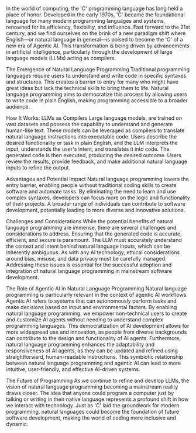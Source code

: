 In the world of computing, the 'C' programming language has long held a place of honor. Developed in the early 1970s, 'C' became the foundational language for many modern programming languages and systems, renowned for its efficiency, flexibility, and influence. Fast forward to the 21st century, and we find ourselves on the brink of a new paradigm shift where English—or natural language in general—is poised to become the 'C' of a new era of Agentic AI. This transformation is being driven by advancements in artificial intelligence, particularly through the development of large language models (LLMs) acting as compilers.

The Emergence of Natural Language Programming
Traditional programming languages require users to understand and write code in specific syntaxes and structures. This creates a barrier to entry for many who might have great ideas but lack the technical skills to bring them to life. Natural language programming aims to democratize this process by allowing users to write code in plain English, making programming accessible to a broader audience.

How It Works: LLMs as Compilers
Large language models, are trained on vast datasets and possess the capability to understand and generate human-like text. These models can be leveraged as compilers to translate natural language instructions into executable code. Users describe the desired functionality or task in plain English, and the LLM interprets the input, understands the user's intent, and translates it into code. The generated code is then executed, producing the desired outcome. Users review the results, provide feedback, and make additional natural language inputs to refine the output.

Advantages and Potential Impact
Natural language programming lowers the entry barrier, enabling people without traditional coding skills to create software and automate tasks. By eliminating the need to learn and use complex syntaxes, developers can focus more on the logic and functionality of their projects. A broader range of individuals can contribute to software development, potentially leading to more diverse and innovative solutions.

Challenges and Considerations
While the potential benefits of natural language programming are immense, there are several challenges and considerations to address. Ensuring that the generated code is accurate, efficient, and secure is paramount. The LLM must accurately understand the context and intent behind natural language inputs, which can be inherently ambiguous. As with any AI technology, ethical considerations around bias, misuse, and data privacy must be carefully managed. Addressing these issues is essential for the successful adoption and integration of natural language programming in mainstream software development.

The Role of Agentic AI in Natural Language Programming
Natural language programming is particularly relevant in the context of agentic AI workflows. Agentic AI refers to systems that can autonomously perform tasks and make decisions based on input and environmental factors. By enabling natural language programming, we empower non-technical users to create and customize AI agents without needing to understand complex programming languages. This democratization of AI development allows for more widespread use and innovation, as people from diverse backgrounds can contribute to the design and functionality of AI agents. Furthermore, natural language programming enhances the adaptability and responsiveness of AI agents, as they can be updated and refined using straightforward, human-readable instructions. This symbiotic relationship between natural language programming and agentic AI can lead to more intuitive, user-friendly, and effective AI-driven systems.

The Future of Programming
As we continue to refine and develop LLMs, the vision of natural language programming becoming a mainstream reality draws closer. The idea that anyone could program a computer just by talking or writing in their native language represents a profound shift in how we interact with technology. Just as 'C' laid the groundwork for modern programming, natural languages could become the foundation of future software development, making the world of coding more inclusive and dynamic.